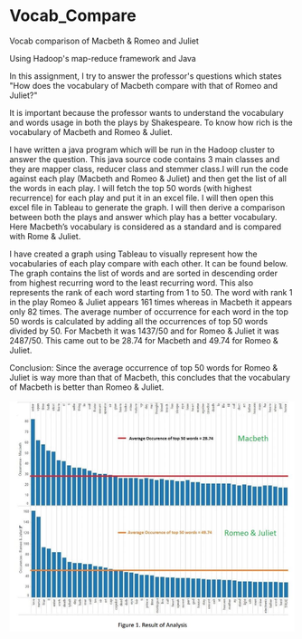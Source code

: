 # Vocab_Compare
Vocab comparison of Macbeth &amp; Romeo and Juliet

Using Hadoop's map-reduce framework and Java

  In this assignment, I try to answer the professor's questions which states "How does the vocabulary of Macbeth compare 
  with that of Romeo and Juliet?"

  It is important because the professor wants to understand the vocabulary and words usage in both the plays by Shakespeare. To know how
rich is the vocabulary of Macbeth and Romeo & Juliet. 

I have written a java program which will be run in the Hadoop cluster to answer the question. This java source code contains 3 main 
classes and they are mapper class, reducer class and stemmer class.I will run the code against each play (Macbeth and Romeo & Juliet) 
and then get the list of all the words in each play. I will fetch the top 50 words (with highest recurrence) for each play and put it 
in an excel file. I will then open this excel file in Tableau to generate the graph. I will then derive a comparison between both 
the plays and answer which play has a better vocabulary. Here Macbeth’s vocabulary is considered as a standard and is compared with 
Rome & Juliet.

I have created a graph using Tableau to visually represent how the vocabularies of each play compare with each other. It can be found 
below. The graph contains the list of words and are sorted in descending order from highest recurring word to the least recurring word. This also represents the rank of each word starting from 1 to 50. The word with
rank 1 in the play Romeo & Juliet appears 161 times whereas in Macbeth it appears only 82 times. The average number of occurrence 
for each word in the top 50 words is calculated by adding all the occurrences of top 50 words divided by 50. For Macbeth it was 
1437/50 and for Romeo & Juliet it was 2487/50. This came out to be 28.74 for Macbeth and 49.74 for Romeo & Juliet.

Conclusion: Since the average occurrence of top 50 words for Romeo & Juliet is way more than that of Macbeth, this concludes that 
the vocabulary of Macbeth is better than Romeo & Juliet.

![Correlation-Value](https://github.com/PrasannaSajjan/Vocab_Compare/blob/master/images/Results.JPG)
